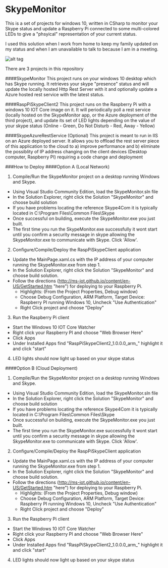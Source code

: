 # SkypeMonitor

This is a set of projects for windows 10, written in CSharp to monitor your Skype status and update a Raspberry Pi connected to 
some multi-colored LEDs to give a "phsyical" representation of your current status.   

I used this solution when I work from home to keep my family updated on my status and when I am unavailable to talk to because I am
in a meeting.


![alt tag](https://raw.github.com/corky/SkypeMonitorSolution/master/HowItWorks.png)

There are 3 projects in this repository

####SkypeMonitor 
This project runs on your windows 10 desktop which has Skype running.  It retrieves your skype "presence" status and will update the locally hosted Http Rest Server with it and optionally update a Azure hosted rest service with the latest status.

####RaspPiSkypeClient2 
This project runs on the Raspberry Pi with a windows 10 IOT Core image on it.   It will periodically poll a rest service (locally hosted on the SkypeMonitor app, or the Azure deployment of the third project), and update its set of LED lights depending on the value of your skype status (Online - Green, Do Not Disturb - Red, Away - Yellow)

####SkypeAzureRestService
(Optional) This project is meant to run in IIS on an Azure deployed server.   It allows you to offload the rest server piece of this application to the cloud to a) improve performance and b) eliminate the possiblity of IP address changing on the client devices (Desktop computer, Raspberry PI) requiring a code change and deployment

###How to Deploy
####Option A (Local Network)
1. Compile/Run the SkypeMonitor project on a desktop running Windows and Skype.
  * Using Visual Studio Community Edition, load the SkypeMonitor.sln file
  * In the Solution Explorer, right click the Solution "SkypeMonitor" and choose build solution
  * If you have problems locating the reference Skype4Com it is typically located in C:\Program Files\Common Files\Skype
  * Once successful on building, execute the SkypeMonitor.exe you just built.
  * The first time you run the SkypeMonitor.exe successfully it wont start until you confirm a security message in skype allowing the SkypeMonitor.exe to communicate with Skype.  Click 'Allow'.
2) Configure/Compile/Deploy the RaspPiSkypeClient application 
  * Update the MainPage.xaml.cs with the IP address of your computer running the SkypeMonitor.exe from step 1.
  * In the Solution Explorer, right click the Solution "SkypeMonitor" and choose build solution.
  * Follow the directions (http://ms-iot.github.io/content/en-US/GetStarted.htm "here") for deploying to your Raspberry Pi.
     * Highlights:  (From the Project Properties, Debug window)
     * Choose Debug Configuration, ARM Platform, Target Device: Raspberry PI running Windows 10, Uncheck "Use Authentication"
     * Right Click project and choose "Deploy"
3) Run the Raspberry Pi client
  * Start the Windows 10 IOT Core Watcher
  * Right click your Raspberry PI and choose "Web Browser Here"
  * Click Apps
  * Under Installed Apps find "RaspPiSkypeClient2_1.0.0.0_arm_<blah>" highlight it and click "start"
4) LED lights should now light up based on your skype status

####Option B (Cloud Deployment)
1. Compile/Run the SkypeMonitor project on a desktop running Windows and Skype.
  * Using Visual Studio Community Edition, load the SkypeMonitor.sln file
  * In the Solution Explorer, right click the Solution "SkypeMonitor" and choose build solution
  * If you have problems locating the reference Skype4Com it is typically located in C:\Program Files\Common Files\Skype
  * Once successful on building, execute the SkypeMonitor.exe you just built.
  * The first time you run the SkypeMonitor.exe successfully it wont start until you confirm a security message in skype allowing the SkypeMonitor.exe to communicate with Skype.  Click 'Allow'.
2) Configure/Compile/Deploy the RaspPiSkypeClient application 
  * Update the MainPage.xaml.cs with the IP address of your computer running the SkypeMonitor.exe from step 1.
  * In the Solution Explorer, right click the Solution "SkypeMonitor" and choose build solution.
  * Follow the directions (http://ms-iot.github.io/content/en-US/GetStarted.htm "here") for deploying to your Raspberry Pi.
     * Highlights:  (From the Project Properties, Debug window)
     * Choose Debug Configuration, ARM Platform, Target Device: Raspberry PI running Windows 10, Uncheck "Use Authentication"
     * Right Click project and choose "Deploy"
3) Run the Raspberry Pi client
  * Start the Windows 10 IOT Core Watcher
  * Right click your Raspberry PI and choose "Web Browser Here"
  * Click Apps
  * Under Installed Apps find "RaspPiSkypeClient2_1.0.0.0_arm_<blah>" highlight it and click "start"
4) LED lights should now light up based on your skype status
